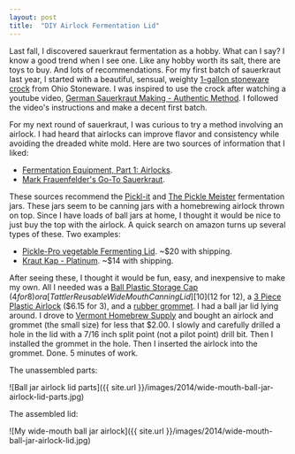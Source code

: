 ```yaml
---
layout: post
title:  "DIY Airlock Fermentation Lid"
---
```


Last fall, I discovered sauerkraut fermentation as a hobby.  What can I say?  I know a good trend when I see one.  Like any hobby worth its salt, there are toys to buy.  And lots of recommendations.  For my first batch of sauerkraut last year, I started with a beautiful, sensual, weighty [1-gallon stoneware crock][1] from Ohio Stoneware.  I was inspired to use the crock after watching a youtube video, [German Sauerkraut Making - Authentic Method][2].  I followed the video's instructions and make a decent first batch.

For my next round of sauerkraut, I was curious to try a method involving an airlock.  I had heard that airlocks can improve flavor and consistency while avoiding the dreaded white mold.  Here are two sources of information that I liked:

- [Fermentation Equipment, Part 1: Airlocks][3].
- [Mark Frauenfelder's Go-To Sauerkraut][4].

These sources recommend the [Pickl-it][5] and [The Pickle Meister][6] fermentation jars.  These jars seem to be canning jars with a homebrewing airlock thrown on top.  Since I have loads of ball jars at home, I thought it would be nice to just buy the top with the airlock.  A quick search on amazon turns up several types of these.  Two examples:

- [Pickle-Pro vegetable Fermenting Lid][7].  ~$20 with shipping.
- [Kraut Kap - Platinum][8].  ~$14 with shipping.

After seeing these, I thought it would be fun, easy, and inexpensive to make my own.  All I needed was a [Ball Plastic Storage Cap][9] ($4 for 8) or a [Tattler Reusable Wide Mouth Canning Lid][10] ($12 for 12), a [3 Piece Plastic Airlock][11] ($6.15 for 3), and a [rubber grommet][15].  I had a ball jar lid lying around.  I drove to [Vermont Homebrew Supply][12] and bought an airlock and grommet (the small size) for less that $2.00.  I slowly and carefully drilled a hole in the lid with a 7/16 inch split point (not a pilot point) drill bit.  Then I installed the grommet in the hole.  Then I inserted the airlock into the grommet.  Done.  5 minutes of work.

The unassembled parts:

![Ball jar airlock lid parts]({{ site.url }}/images/2014/wide-mouth-ball-jar-airlock-lid-parts.jpg)

The assembled lid:

![My wide-mouth ball jar airlock]({{ site.url }}/images/2014/wide-mouth-ball-jar-airlock-lid.jpg)

[1]: http://www.gardeners.com/Stoneware-Pickling-Crock-1gallon/8587567RS,default,pd.html
[2]: https://www.youtube.com/watch?v=p1vklK8h3h4
[3]: http://feedmelikeyoumeanit.blogspot.com/2013/08/fermentation-equipment-part-1-airlocks.html
[4]: https://www.youtube.com/watch?v=3djrjZqcp8M
[5]: http://www.pickl-it.com/
[6]: https://www.etsy.com/listing/67237756/the-pickle-meister-glass-fermentation
[7]: http://www.amazon.com/Homesteaders-Supply-Pickle-Pro-vegetable-Fermenting/dp/B006JMJJP0/
[8]: http://www.amazon.com/Primal-Kitchen-Kraut-Kap-Platinum/dp/B009RT4W9U
[9]: http://www.amazon.com/Ball-Wide-Mouth-Plastic-Storage-8-Count/dp/B000SSN3L2/
[10]: http://www.amazon.com/gp/product/B0055PU5DC
[11]: http://www.amazon.com/Piece-Plastic-Airlock-Sold-sets/dp/B000E60G2W/
[12]: http://www.vermonthomebrew.com/
[13]: http://www.amazon.com/The-Art-Fermentation-Exploration-Essential/dp/160358286X/
[14]: http://www.pickl-it.com/blog/636/brine-recommendations/
[15]: http://www.northernbrewer.com/shop/grommet-for-lid.html
